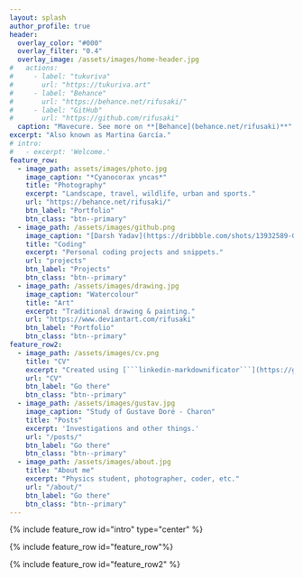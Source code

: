 ```yaml
---
layout: splash
author_profile: true
header:
  overlay_color: "#000"
  overlay_filter: "0.4"
  overlay_image: /assets/images/home-header.jpg
#   actions:
#     - label: "tukuriva"
#       url: "https://tukuriva.art"
#     - label: "Behance"
#       url: "https://behance.net/rifusaki/"
#     - label: "GitHub"
#       url: "https://github.com/rifusaki"
  caption: "Mavecure. See more on **[Behance](behance.net/rifusaki)**"
excerpt: "Also known as Martina García."
# intro: 
#   - excerpt: 'Welcome.'
feature_row:
  - image_path: assets/images/photo.jpg
    image_caption: "*Cyanocorax yncas*"
    title: "Photography"
    excerpt: "Landscape, travel, wildlife, urban and sports."
    url: "https://behance.net/rifusaki/"
    btn_label: "Portfolio"
    btn_class: "btn--primary"
  - image_path: /assets/images/github.png
    image_caption: "[Darsh Yadav](https://dribbble.com/shots/13932589-GitHub-Logo-Rainbow-Color-Variation)"
    title: "Coding"
    excerpt: "Personal coding projects and snippets."
    url: "projects"
    btn_label: "Projects"
    btn_class: "btn--primary"
  - image_path: /assets/images/drawing.jpg
    image_caption: "Watercolour"
    title: "Art"
    excerpt: "Traditional drawing & painting."
    url: "https://www.deviantart.com/rifusaki"
    btn_label: "Portfolio"
    btn_class: "btn--primary"
feature_row2:
  - image_path: /assets/images/cv.png
    title: "CV"
    excerpt: "Created using [```linkedin-markdownificator```](https://github.com/rifusaki/linkedin-markdownificator)."
    url: "CV"
    btn_label: "Go there"
    btn_class: "btn--primary"
  - image_path: /assets/images/gustav.jpg
    image_caption: "Study of Gustave Doré - Charon"
    title: "Posts"
    excerpt: 'Investigations and other things.'
    url: "/posts/"
    btn_label: "Go there"
    btn_class: "btn--primary"
  - image_path: /assets/images/about.jpg
    title: "About me"
    excerpt: "Physics student, photographer, coder, etc."
    url: "/about/"
    btn_label: "Go there"
    btn_class: "btn--primary"
---
```


{% include feature_row id="intro" type="center" %}

{% include feature_row id="feature_row"%}

{% include feature_row id="feature_row2" %}